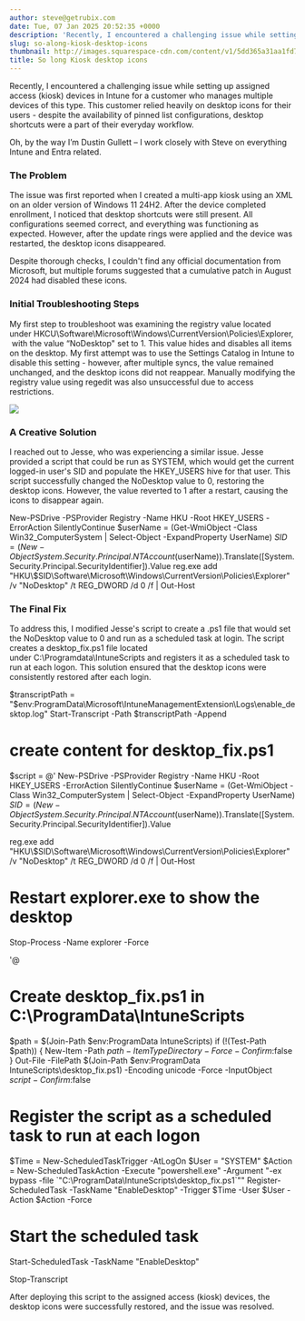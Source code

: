 ```yaml
---
author: steve@getrubix.com
date: Tue, 07 Jan 2025 20:52:35 +0000
description: 'Recently, I encountered a challenging issue while setting up assigned access (kiosk) devices in Intune for a customer who manages multiple devices of this type. This customer relied heavily on desktop icons for their users - despite the availability of pinned list configurations, desktop shortcuts were a part'
slug: so-along-kiosk-desktop-icons
thumbnail: http://images.squarespace-cdn.com/content/v1/5dd365a31aa1fd743bc30b8e/1736281247151-X2ZRNXEKNL0JDUGAZ7XS/unsplash-image-oPkaxHsFTaI.jpg
title: So long Kiosk desktop icons
---
```


Recently, I encountered a challenging issue while setting up assigned access (kiosk) devices in Intune for a customer who manages multiple devices of this type. This customer relied heavily on desktop icons for their users - despite the availability of pinned list configurations, desktop shortcuts were a part of their everyday workflow.

Oh, by the way I’m Dustin Gullett – I work closely with Steve on everything Intune and Entra related.

### **The Problem**

The issue was first reported when I created a multi-app kiosk using an XML on an older version of Windows 11 24H2. After the device completed enrollment, I noticed that desktop shortcuts were still present. All configurations seemed correct, and everything was functioning as expected. However, after the update rings were applied and the device was restarted, the desktop icons disappeared.

Despite thorough checks, I couldn't find any official documentation from Microsoft, but multiple forums suggested that a cumulative patch in August 2024 had disabled these icons.

### **Initial Troubleshooting Steps**

My first step to troubleshoot was examining the registry value located under HKCU\\Software\\Microsoft\\Windows\\CurrentVersion\\Policies\\Explorer, with the value “NoDesktop" set to 1. This value hides and disables all items on the desktop. My first attempt was to use the Settings Catalog in Intune to disable this setting - however, after multiple syncs, the value remained unchanged, and the desktop icons did not reappear. Manually modifying the registry value using regedit was also unsuccessful due to access restrictions.

![](https://getrubixsitecms.blob.core.windows.net/public-assets/content/v1/5dd365a31aa1fd743bc30b8e/1d1b7220-d598-4340-879a-32b14b57c1b5/Picture1.png)

### **A Creative Solution**

I reached out to Jesse, who was experiencing a similar issue. Jesse provided a script that could be run as SYSTEM, which would get the current logged-in user's SID and populate the HKEY\_USERS hive for that user. This script successfully changed the NoDesktop value to 0, restoring the desktop icons. However, the value reverted to 1 after a restart, causing the icons to disappear again.

New-PSDrive -PSProvider Registry -Name HKU -Root HKEY\_USERS -ErrorAction SilentlyContinue
$userName = (Get-WmiObject -Class Win32\_ComputerSystem | Select-Object -ExpandProperty UserName)
$SID = (New-Object System.Security.Principal.NTAccount($userName)).Translate(\[System.Security.Principal.SecurityIdentifier\]).Value
 reg.exe add "HKU\\$SID\\Software\\Microsoft\\Windows\\CurrentVersion\\Policies\\Explorer" /v "NoDesktop" /t REG\_DWORD /d 0 /f | Out-Host
 

### **The Final Fix**

To address this, I modified Jesse's script to create a .ps1 file that would set the NoDesktop value to 0 and run as a scheduled task at login. The script creates a desktop\_fix.ps1 file located under C:\\Programdata\\IntuneScripts and registers it as a scheduled task to run at each logon. This solution ensured that the desktop icons were consistently restored after each login.

$transcriptPath = "$env:ProgramData\\Microsoft\\IntuneManagementExtension\\Logs\\enable\_desktop.log"
Start-Transcript -Path $transcriptPath -Append

#  create content for desktop\_fix.ps1
$script = @'
New-PSDrive -PSProvider Registry -Name HKU -Root HKEY\_USERS -ErrorAction SilentlyContinue
$userName = (Get-WmiObject -Class Win32\_ComputerSystem | Select-Object -ExpandProperty UserName)
$SID = (New-Object System.Security.Principal.NTAccount($userName)).Translate(\[System.Security.Principal.SecurityIdentifier\]).Value
 
reg.exe add "HKU\\$SID\\Software\\Microsoft\\Windows\\CurrentVersion\\Policies\\Explorer" /v "NoDesktop" /t REG\_DWORD /d 0 /f | Out-Host

# Restart explorer.exe to show the desktop
Stop-Process -Name explorer -Force

'@

# Create desktop\_fix.ps1 in C:\\ProgramData\\IntuneScripts
$path = $(Join-Path $env:ProgramData IntuneScripts)
if (!(Test-Path $path)) {
    New-Item -Path $path -ItemType Directory -Force -Confirm:$false
}
Out-File -FilePath $(Join-Path $env:ProgramData IntuneScripts\\desktop\_fix.ps1) -Encoding unicode -Force -InputObject $script -Confirm:$false

# Register the script as a scheduled task to run at each logon
$Time = New-ScheduledTaskTrigger -AtLogOn
$User = "SYSTEM"
$Action = New-ScheduledTaskAction -Execute "powershell.exe" -Argument "-ex bypass -file \`"C:\\ProgramData\\IntuneScripts\\desktop\_fix.ps1\`""
Register-ScheduledTask -TaskName "EnableDesktop" -Trigger $Time -User $User -Action $Action -Force

# Start the scheduled task
Start-ScheduledTask -TaskName "EnableDesktop"

Stop-Transcript

After deploying this script to the assigned access (kiosk) devices, the desktop icons were successfully restored, and the issue was resolved.